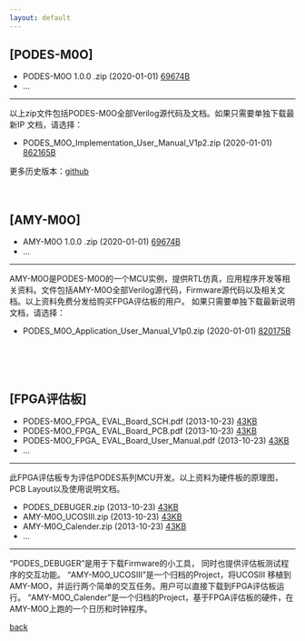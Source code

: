 ```yaml
---
layout: default
---
```


## [PODES-M0O] 

*   PODES-M0O 1.0.0 .zip   (2020-01-01) [69674B](./PODES_M0O_src.zip)
*   ...

* * *

以上zip文件包括PODES-M0O全部Verilog源代码及文档。如果只需要单独下载最新IP 文档，请选择：
*   PODES_M0O_Implementation_User_Manual_V1p2.zip  (2020-01-01) [862165B](./PODES_M0O_Implementation_User_Manual_V1p2.zip)

更多历史版本：[github](https://github.com/sunyata000)
<br>
<br>
<br>

## [AMY-M0O] 

*   AMY-M0O 1.0.0 .zip   (2020-01-01) [69674B](./AMY_M0O_src.zip)
*   ...

***
AMY-M0O是PODES-M0O的一个MCU实例，提供RTL仿真，应用程序开发等相关资料。文件包括AMY-M0O全部Verilog源代码，Firmware源代码以及相关文档。以上资料免费分发给购买FPGA评估板的用户。
如果只需要单独下载最新说明文档，请选择：
*   PODES_M0O_Application_User_Manual_V1p0.zip  (2020-01-01) [820175B](./PODES_M0O_Application_User_Manual_V1p0.zip)  
<br>
<br>
<br>

## [FPGA评估板]

*   PODES-M0O_FPGA_ EVAL_Board_SCH.pdf    (2013-10-23) [43KB]("") 
*   PODES-M0O_FPGA_ EVAL_Board_PCB.pdf    (2013-10-23) [43KB]("") 
*   PODES-M0O_FPGA_ EVAL_Board_User_Manual.pdf    (2013-10-23) [43KB]("")
*   …

***
此FPGA评估板专为评估PODES系列MCU开发。以上资料为硬件板的原理图，PCB Layout以及使用说明文档。
*   PODES_DEBUGER.zip    (2013-10-23) [43KB]("") 
*   AMY-M0O_UCOSIII.zip    (2013-10-23) [43KB]("") 
*   AMY-M0O_Calender.zip    (2013-10-23) [43KB]("")
*   …

***
“PODES_DEBUGER”是用于下载Firmware的小工具， 同时也提供评估板测试程序的交互功能。
“AMY-M0O_UCOSIII”是一个归档的Project，将UCOSIII 移植到AMY-M0O，并运行两个简单的交互任务。用户可以直接下载到FPGA评估板运行。
“AMY-M0O_Calender”是一个归档的Project，基于FPGA评估板的硬件，在AMY-M0O上跑的一个日历和时钟程序。


[back](../)
